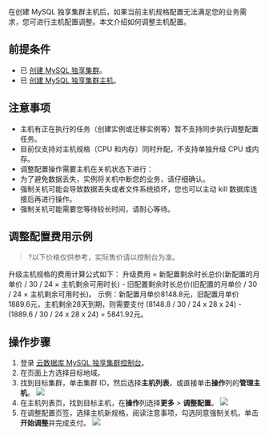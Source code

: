 在创建 MySQL 独享集群主机后，如果当前主机规格配置无法满足您的业务需求，您可进行主机配置调整。本文介绍如何调整主机配置。

## 前提条件
- 已 [创建 MySQL 独享集群](https://cloud.tencent.com/document/product/1322/76526)。
- 已 [创建 MySQL 独享集群主机](https://cloud.tencent.com/document/product/1322/76527)。

## 注意事项
- 主机有正在执行的任务（创建实例或迁移实例等）暂不支持同步执行调整配置任务。
- 目前仅支持对主机规格（CPU 和内存）同时升配，不支持单独升级 CPU 或内存。
- 调整配置操作需要主机在关机状态下进行：
 - 为了避免数据丢失，实例将关机中断您的业务，请仔细确认。
 - 强制关机可能会导致数据丢失或者文件系统损坏，您也可以主动 kill 数据库连接后再进行操作。
 - 强制关机可能需要您等待较长时间，请耐心等待。

## 调整配置费用示例
>?以下价格仅供参考，实际售价请以控制台为准。

升级主机规格的费用计算公式如下：
升级费用 = 新配置剩余时长总价(新配置的月单价 / 30 / 24 × 主机剩余可用时长) - 旧配置剩余时长总价(旧配置的月单价 / 30 / 24 × 主机剩余可用时长)。
示例：新配置月单价8148.8元，旧配置月单价1889.6元，主机剩余28天到期，则需要支付 (8148.8 / 30 / 24 x 28 x 24) - (1889.6 / 30 / 24 x 28 x 24) = 5841.92元。

## 操作步骤
1. 登录 [云数据库 MySQL 独享集群控制台](https://console.cloud.tencent.com/dbdcp)。
2. 在页面上方选择目标地域。
3. 找到目标集群，单击集群 ID，然后选择**主机列表**，或直接单击**操作**列的**管理主机**。
![](https://qcloudimg.tencent-cloud.cn/raw/eb7418889e5eee2e81f0e1bcecdd05da.png)
4. 在主机列表页，找到目标主机，在**操作**列选择**更多** > **调整配置**。
![](https://qcloudimg.tencent-cloud.cn/raw/f423f51e7ab3e92fa90cd42205868b90.png)
5. 在调整配置页签，选择主机新规格，阅读注意事项，勾选同意强制关机，单击**开始调整**并完成支付。
![](https://qcloudimg.tencent-cloud.cn/raw/1909925283942b0c3e3cb9a3de9146ea.png)

